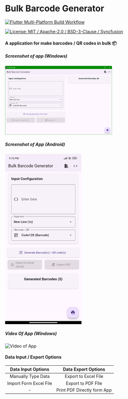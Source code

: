 # Bulk Barcode Generator

[![Flutter Multi-Platform Build Workflow](https://github.com/asciiblues/bulk_barcode/actions/workflows/flutter_build.yaml/badge.svg)](https://github.com/asciiblues/bulk_barcode/actions/workflows/flutter_build.yaml)

[![License: MIT / Apache-2.0 / BSD-3-Clause / Syncfusion](https://img.shields.io/badge/license-MIT%20%2F%20Apache--2.0%20%2F%20BSD--3--Clause%20%2F%20Syncfusion-blue)](./LICENSE.md)

#### A application for make barcodes / QR codes in bulk 📦

##### Screenshot of app (Windows)

<img src="https://raw.githubusercontent.com/asciiblues/bulk_barcode/refs/heads/master/image.png" alt="Screenshot 1" width="350">

##### Screenshot of App (Android)

<img src="https://raw.githubusercontent.com/asciiblues/bulk_barcode/refs/heads/master/Screenshot_2025-06-20-21-16-11-232_com.example.bulk_barcode.jpg" alt="Screenshot 2" width="250"/>

##### Video Of App (Windows)
<img src="https://raw.githubusercontent.com/asciiblues/bulk_barcode/refs/heads/master/Screen%20Recording%202025-06-20%20212655.gif" alt="Video of App" width="320">

#### Data Input / Export Options

|  Data Input Options  | Data Export Options |
| :-------------: |:-------------:|
| Manually Type Data     | Export to Excel File    |
| Import Form Excel File  | Export to PDF FIle   |
| - | Print PDF Directly form App |

